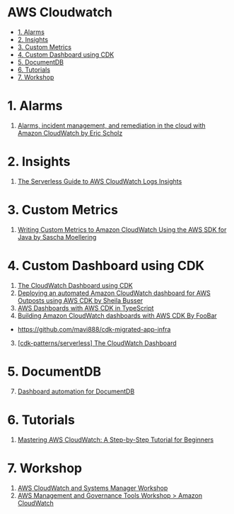 <h1>AWS Cloudwatch </h1>

<!-- TOC -->

- [1. Alarms](#1-alarms)
- [2. Insights](#2-insights)
- [3. Custom Metrics](#3-custom-metrics)
- [4. Custom Dashboard using CDK](#4-custom-dashboard-using-cdk)
- [5. DocumentDB](#5-documentdb)
- [6. Tutorials](#6-tutorials)
- [7. Workshop](#7-workshop)

<!-- /TOC -->

# 1. Alarms

1. [Alarms, incident management, and remediation in the cloud with Amazon CloudWatch by Eric Scholz ](https://aws.amazon.com/blogs/mt/alarms-incident-management-and-remediation-in-the-cloud-with-amazon-cloudwatch/)

# 2. Insights

1. [The Serverless Guide to AWS CloudWatch Logs Insights](https://baselime.io/blog/cloudwatch-insights-guide)

# 3. Custom Metrics

1. [Writing Custom Metrics to Amazon CloudWatch Using the AWS SDK for Java by Sascha Moellering](https://aws.amazon.com/blogs/developer/writing-custom-metrics-to-amazon-cloudwatch-using-the-aws-sdk-for-java/)

# 4. Custom Dashboard using CDK

1. [The CloudWatch Dashboard using CDK](https://github.com/cdk-patterns/serverless/blob/main/the-cloudwatch-dashboard/)
2. [Deploying an automated Amazon CloudWatch dashboard for AWS Outposts using AWS CDK by Sheila Busser ](https://aws.amazon.com/blogs/compute/deploying-an-automated-amazon-cloudwatch-dashboard-for-aws-outposts-using-aws-cdk/)
3. [AWS Dashboards with AWS CDK in TypeScript](https://levelup.gitconnected.com/aws-dashboards-with-aws-cdk-in-typescript-12d97bf0958)
4. [Building Amazon CloudWatch dashboards with AWS CDK By FooBar](https://www.youtube.com/watch?v=0VNKHIcQ5wk)
- https://github.com/mavi888/cdk-migrated-app-infra
3. [[cdk-patterns/serverless] The CloudWatch Dashboard](https://github.com/cdk-patterns/serverless/blob/main/the-cloudwatch-dashboard/README.md)

# 5. DocumentDB

7. [Dashboard automation for DocumentDB](https://catalog.us-east-1.prod.workshops.aws/workshops/464d6c17-9faa-4fef-ac9f-dd49610174d3/en-US/monitoring/deploy)

# 6. Tutorials

1. [Mastering AWS CloudWatch: A Step-by-Step Tutorial for Beginners](https://cto.ai/blog/aws-cloudwatch/)

# 7. Workshop

1. [AWS CloudWatch and Systems Manager Workshop](https://catalog.us-east-1.prod.workshops.aws/workshops/a8e9c6a6-0ba9-48a7-a90d-378a440ab8ba/en-US)
2. [AWS Management and Governance Tools Workshop > Amazon CloudWatch](https://mng.workshop.aws/cloudwatch.html)
